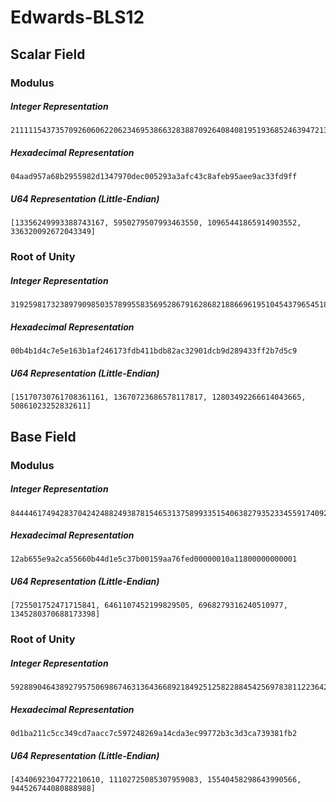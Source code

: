 # Edwards-BLS12

## Scalar Field

### Modulus

##### Integer Representation
```
2111115437357092606062206234695386632838870926408408195193685246394721360383
```

##### Hexadecimal Representation
```
04aad957a68b2955982d1347970dec005293a3afc43c8afeb95aee9ac33fd9ff
```

##### U64 Representation (Little-Endian)
```
[13356249993388743167, 5950279507993463550, 10965441865914903552, 336320092672043349]
```

### Root of Unity

##### Integer Representation
```
319259817323897909850357899558356952867916286821886696195104543796545181129
```

##### Hexadecimal Representation
```
00b4b1d4c7e5e163b1af246173fdb411bdb82ac32901dcb9d289433ff2b7d5c9
```

##### U64 Representation (Little-Endian)
```
[15170730761708361161, 13670723686578117817, 12803492266614043665, 50861023252832611]
```

## Base Field

### Modulus

##### Integer Representation
```
8444461749428370424248824938781546531375899335154063827935233455917409239041
```

##### Hexadecimal Representation
```
12ab655e9a2ca55660b44d1e5c37b00159aa76fed00000010a11800000000001
```

##### U64 Representation (Little-Endian)
```
[725501752471715841, 6461107452199829505, 6968279316240510977, 1345280370688173398]
```

### Root of Unity

##### Integer Representation
```
5928890464389279575069867463136436689218492512582288454256978381122364252082
```

##### Hexadecimal Representation
```
0d1ba211c5cc349cd7aacc7c597248269a14cda3ec99772b3c3d3ca739381fb2
```

##### U64 Representation (Little-Endian)
```
[4340692304772210610, 11102725085307959083, 15540458298643990566, 944526744080888988]
```
